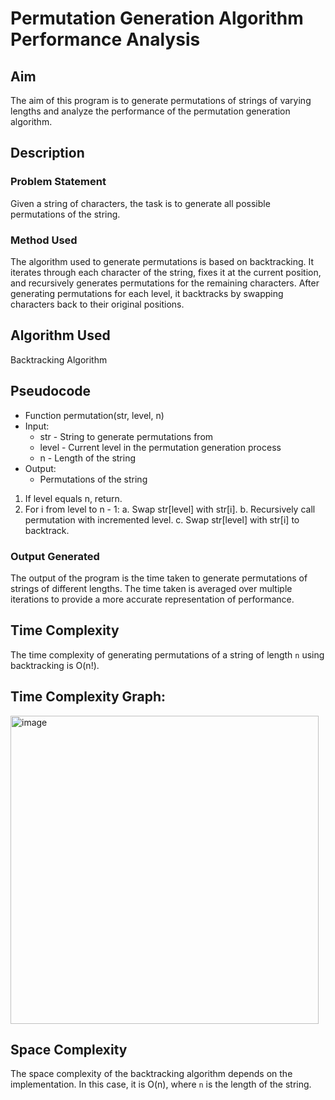 # Permutation Generation Algorithm Performance Analysis

## Aim
The aim of this program is to generate permutations of strings of varying lengths and analyze the performance of the permutation generation algorithm.

## Description

### Problem Statement
Given a string of characters, the task is to generate all possible permutations of the string.

### Method Used
The algorithm used to generate permutations is based on backtracking. It iterates through each character of the string, fixes it at the current position, and recursively generates permutations for the remaining characters. After generating permutations for each level, it backtracks by swapping characters back to their original positions.

## Algorithm Used
Backtracking Algorithm

## Pseudocode

- Function permutation(str, level, n)
- Input: 
    - str - String to generate permutations from
    - level - Current level in the permutation generation process
    - n - Length of the string
- Output:
    - Permutations of the string

1. If level equals n, return.
2. For i from level to n - 1:
    a. Swap str[level] with str[i].
    b. Recursively call permutation with incremented level.
    c. Swap str[level] with str[i] to backtrack.

### Output Generated
The output of the program is the time taken to generate permutations of strings of different lengths. The time taken is averaged over multiple iterations to provide a more accurate representation of performance.

## Time Complexity
The time complexity of generating permutations of a string of length `n` using backtracking is O(n!).

## Time Complexity Graph:

<img width="493" alt="image" src="https://github.com/NAGPALADITI14/Algorithms_and_their_complexities/assets/138228231/f0e411ee-bd52-4a76-8556-f19798dda8bd">


## Space Complexity
The space complexity of the backtracking algorithm depends on the implementation. In this case, it is O(n), where `n` is the length of the string.


